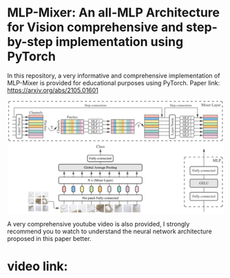 # MLP-Mixer: An all-MLP Architecture for Vision comprehensive and step-by-step implementation using PyTorch
In this repository, a very informative and comprehensive implementation of MLP-Mixer is provided for educational purposes using PyTorch.
Paper link:
https://arxiv.org/abs/2105.01601

<p align="center">
<a href="https://github.com/Ardawanism/MLP-Mixer-An-all-MLP-Architecture-for-Vision/blob/master/pix/1.PNG"><img 
src="https://github.com/Ardawanism/MLP-Mixer-An-all-MLP-Architecture-for-Vision/blob/master/pix/1.PNG" align="center"></a>
</p>

A very comprehensive youtube video is also provided, I strongly recommend you to watch to understand the neural network architecture proposed in this paper better.
# video link:


